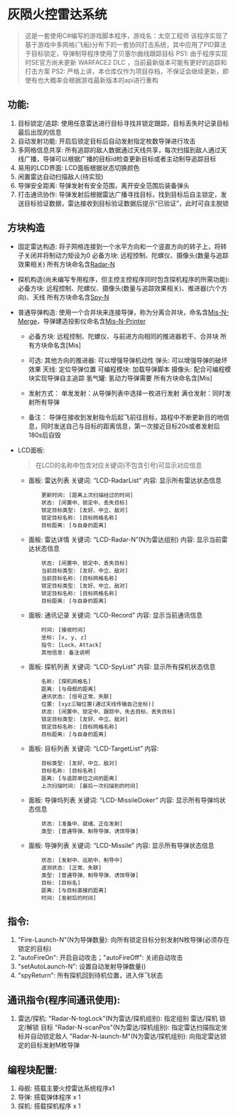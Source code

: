 # 灰陨火控雷达系统
> 这是一套使用C#编写的游戏脚本程序，游戏名：太空工程师
> 该程序实现了基于游戏中多网格(飞船)分布下的一套协同打击系统，其中应用了PID算法于目标锁定，导弹制导程序使用了贝塞尔曲线跟踪目标
> PS1: 由于程序实现时SE官方尚未更新 WARFACE2 DLC ，当前最新版本可能有更好的追踪和打击方案
> PS2: 严格上讲，本仓库仅作为项目存档，不保证会继续更新，即使有也大概率会根据游戏最新版本的api进行重构

## 功能: 
  1. 目标锁定/追踪: 使用任意雷达进行目标寻找并锁定跟踪，目标丢失时记录目标最后出现的信息
  2. 自动发射功能: 开启后锁定目标后自动发射指定枚数导弹进行攻击
  3. 多网格信息共享: 所有追踪的敌人数据通过天线共享，每次扫描到敌人通过天线广播，导弹可以根据广播的目标id检查更新目标或者主动制导追踪目标
  4. 易用的LCD界面: LCD面板根据状态切换颜色
  5. 闲置雷达自动扫描敌人(待实现)
  6. 导弹安全距离: 导弹发射有安全范围，离开安全范围后装备弹头
  7. 打击通讯协作: 导弹发射后根据雷达广播寻找目标，找到目标后自主锁定，发送目标验证数据，雷达接收到目标验证数据后提示“已验证”，此时可自主脱锁

## 方块构造
- 固定雷达构造: 
    将子网格连接到一个水平方向和一个竖直方向的转子上，将转子关闭并将制动力矩设为0
    必备方块: 
        远程控制、陀螺仪、摄像头(数量与追踪效果相关)
        所有方块命名含[Radar-N](N为雷达组别)

- 探机构造(尚未编写专用程序，但主控主控程序同时包含探机程序的所需功能): 
    必备方块: 
        远程控制、陀螺仪、摄像头(数量与追踪效果相关)、推进器(六个方向)、天线
        所有方块命名含[Spy-N](N为雷达组别)

- 普通导弹构造: 
    使用一个合并块来连接导弹，称为分离合并块，命名含[Mis-N-Merge](N为导弹组别)，导弹建造投影仪命名含[Mis-N-Printer](N为导弹组别)
    + 必备方块: 
        远程控制、陀螺仪、与前进方向相同的推进器若干、合并块
        所有方块命名含[Mis]
    + 可选: 
        其他方向的推进器: 可以增强导弹机动性
        弹头: 可以增强导弹的破坏效果
        天线: 定位导弹位置
        可编程模块: 加载导弹脚本
        摄像头: 配合可编程模块实现导弹自主追踪
        氢气罐: 氢动力导弹需要
        所有方块命名含[Mis]

    + 发射方式：
        单发发射：从导弹列表中选择一枚进行发射
        满仓发射：同时发射所有导弹

    + 备注：
        导弹在接收到发射指令后起飞前往目标，路程中不断更新目的地信息，同时发送自己与目标的距离信息，第一次接近目标20s或者发射后180s后自毁

- LCD面板: 
    > 在LCD的名称中包含对应关键词(不包含引号)可显示对应信息
    
    + 面板: 雷达列表
        关键词: “LCD-RadarList”
        内容: 显示所有雷达状态信息
        ```
            更新时间: [距离上次扫描经过的时间]
            状态: [闲置中、锁定中、丢失目标]
            锁定目标类型: [友好、中立、敌对]
            锁定目标名称: [目标网格名称]
            目标距离: [与自身的距离]
        ```

    + 面板: 雷达详情
        关键词: “LCD-Radar-N”(N为雷达组别)
        内容: 显示当前雷达状态信息
        ```
            状态: [闲置中、锁定中、丢失目标]
            当前目标类型: [友好、中立、敌对]
            当前目标名称: [目标网格名称]
            锁定目标类型: [友好、中立、敌对]
            锁定目标名称: [目标网格名称]
            目标距离: [与自身的距离]
        ```

    + 面板: 通讯记录
        关键词: “LCD-Record”
        内容: 显示当前通讯信息
        ```
            时间: [接收时间]
            坐标: [x, y, z]
            指令: [Lock、Attack]
            其他信息: 备注说明
        ```

    + 面板: 探机列表
        关键词: “LCD-SpyList”
        内容: 显示所有探机状态信息
        ```
            名称: [探机网格名]
            距离: [与母舰的距离]
            通讯状态: [信号正常、失联]
            位置: [xyz三轴位置(通过天线传输自己坐标)]
            状态: [闲置中、锁定中、跟踪中、失去目标、丢失目标]
            锁定目标类型: [友好、中立、敌对]
            锁定目标名称: [目标网格名称]
            目标距离: [与自身的距离]
        ```

    + 面板: 目标列表
        关键词: “LCD-TargetList”
        内容: 
        ```
            目标类型: [友好、中立、敌对]
            目标名称: [目标名称]
            距离: [与追踪单位之间的距离]
            上次扫描时间: [最后一次扫描到的时间]
        ```

    + 面板: 导弹坞列表
        关键词: “LCD-MissileDoker”
        内容: 显示所有导弹坞状态信息
        ```
            状态: [准备中、就绪、正在发射]
            类型: [普通导弹、制导导弹、诱饵导弹]
        ```

    + 面板: 导弹列表
        关键词: “LCD-Missile”
        内容: 显示所有导弹状态信息
        ```
            状态: [发射中、巡航中、制导中]
            遥测状态: [正常、失联]
            类型: [普通导弹、制导导弹、诱饵导弹]
            目标: [目标名]
            距离: [与目标直接的距离]
            时间: [发射后的时间]
        ```

## 指令: 
  1. "Fire-Launch-N"(N为导弹数量): 向所有锁定目标分别发射N枚导弹(必须存在锁定的目标)
  2. "autoFireOn": 开启自动攻击；"autoFireOff": 关闭自动攻击
  3. "setAutoLaunch-N": 设置自动发射导弹数量()
  4. "spyReturn": 所有探机回到待机位置，进入伴飞状态

## 通讯指令(程序间通讯使用): 
  1. 雷达/探机: 
    "Radar-N-togLock"(N为雷达/探机组别): 指定组别 雷达/探机 锁定/解锁 目标
    "Radar-N-scanPos"(N为雷达/探机组别): 指定雷达扫描指定坐标并自动锁定敌人
    "Radar-N-launch-M"(N为雷达/探机组别): 向指定雷达锁定的目标发射M枚导弹

## 编程块配置: 
  1. 母舰: 
     搭载主要火控雷达系统程序x1
  2. 导弹: 
     搭载弹体程序 x 1
  3. 探机: 
     搭载探机程序 x 1